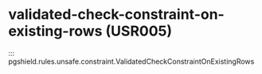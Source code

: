 # validated-check-constraint-on-existing-rows (USR005)

::: pgshield.rules.unsafe.constraint.ValidatedCheckConstraintOnExistingRows

